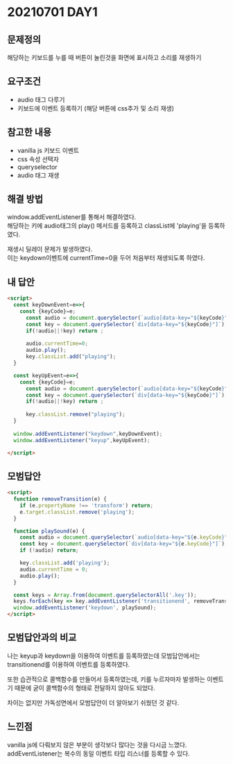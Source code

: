 # 20210701 DAY1

## 문제정의 
해당하는 키보드를 누를 때 버튼이 눌린것을 화면에 표시하고 소리를 재생하기

## 요구조건
* audio 태그 다루기
* 키보드에 이벤트 등록하기 (해당 버튼에 css추가 및 소리 재생)

## 참고한 내용
* vanilla js 키보드 이벤트
* css 속성 선택자
* queryselector
* audio 태그 재생

## 해결 방법
window.addEventListener를 통해서 해결하였다.
<br>
해당하는 키에 audio태그의 play() 메서드를 등록하고 classList에 'playing'을 등록하였다.

재생시 딜레이 문제가 발생하였다.
<br>
이는 keydown이벤트에 currentTime=0을 두어 처음부터 재생되도록 하였다.

## 내 답안
```html
<script>
  const keyDownEvent=e=>{
    const {keyCode}=e;
      const audio = document.querySelector(`audio[data-key="${keyCode}"]`);
      const key = document.querySelector(`div[data-key="${keyCode}"]`);
      if(!audio||!key) return ;
      
      audio.currentTime=0;
      audio.play();
      key.classList.add("playing");
  }

  const keyUpEvent=e=>{
    const {keyCode}=e;
      const audio = document.querySelector(`audio[data-key="${keyCode}"]`);
      const key = document.querySelector(`div[data-key="${keyCode}"]`);
      if(!audio||!key) return ;
      
      key.classList.remove("playing");
  }
  
  window.addEventListener("keydown",keyDownEvent);
  window.addEventListener("keyup",keyUpEvent);

</script>
```

## 모범답안
```html
<script>
  function removeTransition(e) {
    if (e.propertyName !== 'transform') return;
    e.target.classList.remove('playing');
  }

  function playSound(e) {
    const audio = document.querySelector(`audio[data-key="${e.keyCode}"]`);
    const key = document.querySelector(`div[data-key="${e.keyCode}"]`);
    if (!audio) return;

    key.classList.add('playing');
    audio.currentTime = 0;
    audio.play();
  }

  const keys = Array.from(document.querySelectorAll('.key'));
  keys.forEach(key => key.addEventListener('transitionend', removeTransition));
  window.addEventListener('keydown', playSound);
</script>
```

## 모범답안과의 비교
나는 keyup과 keydown을 이용하여 이벤트를 등록하였는데
모범답안에서는 transitionend를 이용하여 이벤트를 등록하였다.

또한 습관적으로 콜백함수를 만들어서 등록하였는데,
키를 누르자마자 발생하는 이벤트기 때문에 굳이 콜백함수의 형태로 전달하지 않아도 되었다.

차이는 없지만 가독성면에서 모범답안이 더 알아보기 쉬웠던 것 같다.

## 느낀점
vanilla js에 다뤄보지 않은 부분이 생각보다 많다는 것을 다시금 느꼈다.
addEventListener는 복수의 동일 이벤트 타입 리스너를 등록할 수 있다.